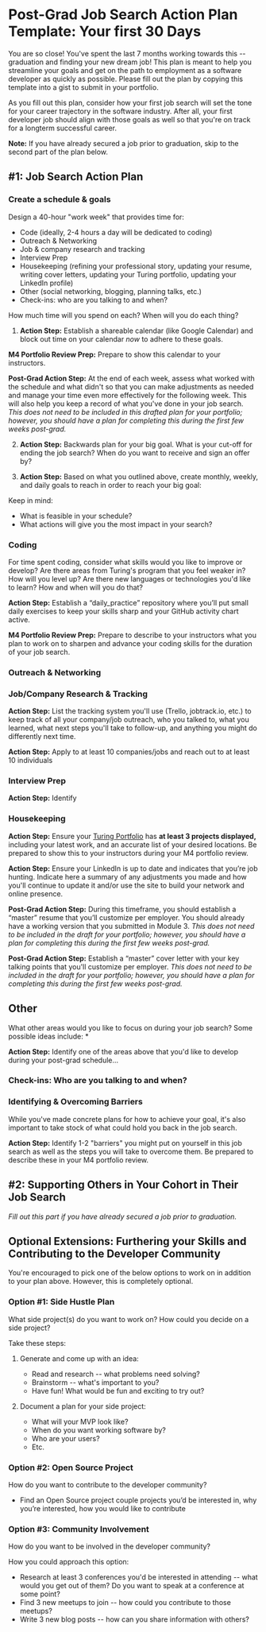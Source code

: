 # Post-Grad Job Search Action Plan Template: Your first 30 Days
You are so close! You've spent the last 7 months working towards this -- graduation and finding your new dream job! This plan is meant to help you streamline your goals and get on the path to employment as a software developer as quickly as possible. Please fill out the plan by copying this template into a gist to submit in your portfolio. 

As you fill out this plan, consider how your first job search will set the tone for your career trajectory in the software industry. After all, your first developer job should align with those goals as well so that you're on track for a longterm successful career. 

**Note:** If you have already secured a job prior to graduation, skip to the second part of the plan below.  

## #1: Job Search Action Plan
### Create a schedule & goals
Design a 40-hour "work week" that provides time for: 
* Code (ideally, 2-4 hours a day will be dedicated to coding)
* Outreach & Networking
* Job & company research and tracking
* Interview Prep
* Housekeeping (refining your professional story, updating your resume, writing cover letters, updating your Turing portfolio, updating your LinkedIn profile)
* Other (social networking, blogging, planning talks, etc.)
* Check-ins: who are you talking to and when?

How much time will you spend on each? When will you do each thing?

1. **Action Step:** Establish a shareable calendar (like Google Calendar) and block out time on your calendar *now* to adhere to these goals.

**M4 Portfolio Review Prep:** Prepare to show this calendar to your instructors. 

**Post-Grad Action Step:** At the end of each week, assess what worked with the schedule and what didn't so that you can make adjustments as needed and manage your time even more effectively for the following week. This will also help you keep a record of what you've done in your job search. *This does not need to be included in this drafted plan for your portfolio; however, you should have a plan for completing this during the first few weeks post-grad.*

2. **Action Step:** Backwards plan for your big goal. What is your cut-off for ending the job search? When do you want to receive and sign an offer by? 


3. **Action Step:** Based on what you outlined above, create monthly, weekly, and daily goals to reach in order to reach your big goal:


Keep in mind:

* What is feasible in your schedule?
* What actions will give you the most impact in your search?

### Coding
For time spent coding, consider what skills would you like to improve or develop? Are there areas from Turing's program that you feel weaker in? How will you level up? Are there new languages or technologies you'd like to learn? How and when will you do that?

**Action Step:** Establish a “daily_practice” repository where you’ll put small daily exercises to keep your skills sharp and your GitHub activity chart active. 

**M4 Portfolio Review Prep:** Prepare to describe to your instructors what you plan to work on to sharpen and advance your coding skills for the duration of your job search. 

### Outreach & Networking

### Job/Company Research & Tracking

**Action Step:** List the tracking system you'll use (Trello, jobtrack.io, etc.) to keep track of all your company/job outreach, who you talked to, what you learned, what next steps you'll take to follow-up, and anything you might do differently next time. 

**Action Step:** Apply to at least 10 companies/jobs and reach out to at least 10 individuals

### Interview Prep

**Action Step:** Identify 

### Housekeeping

**Action Step:** Ensure your [Turing Portfolio](http://turing.io/alumni) has **at least 3 projects displayed,** including your latest work, and an accurate list of your desired locations. Be prepared to show this to your instructors during your M4 portfolio review. 

**Action Step:** Ensure your LinkedIn is up to date and indicates that you’re job hunting. Indicate here a summary of any adjustments you made and how you'll continue to update it and/or use the site to build your network and online presence. 

**Post-Grad Action Step:** During this timeframe, you should establish a “master” resume that you’ll customize per employer. You should already have a working version that you submitted in Module 3. *This does not need to be included in the draft for your portfolio; however, you should have a plan for completing this during the first few weeks post-grad.*

**Post-Grad Action Step:** Establish a “master” cover letter with your key talking points that you'll customize per employer. *This does not need to be included in the draft for your portfolio; however, you should have a plan for completing this during the first few weeks post-grad.*

## Other
What other areas would you like to focus on during your job search? Some possible ideas include:
* 

**Action Step:** Identify one of the areas above that you'd like to develop during your post-grad schedule...

### Check-ins: Who are you talking to and when?

### Identifying & Overcoming Barriers
While you've made concrete plans for how to achieve your goal, it's also important to take stock of what could hold you back in the job search. 

**Action Step:** Identify 1-2 "barriers" you might put on yourself in this job search as well as the steps you will take to overcome them. Be prepared to describe these in your M4 portfolio review. 

## #2: Supporting Others in Your Cohort in Their Job Search
*Fill out this part if you have already secured a job prior to graduation.*





## Optional Extensions: Furthering your Skills and Contributing to the Developer Community
You're encouraged to pick one of the below options to work on in addition to your plan above. However, this is completely optional.

### Option #1: Side Hustle Plan
What side project(s) do you want to work on? How could you decide on a side project?

Take these steps:

1. Generate and come up with an idea:
	* Read and research -- what problems need solving?
	* Brainstorm -- what's important to you?
	* Have fun! What would be fun and exciting to try out?

2. Document a plan for your side project:
	* What will your MVP look like?
	* When do you want working software by?
	* Who are your users?
	* Etc.

### Option #2: Open Source Project
How do you want to contribute to the developer community? 

* Find an Open Source project couple projects you’d be interested in, why you’re interested, how you would like to contribute

### Option #3: Community Involvement
How do you want to be involved in the developer community?

How you could approach this option:

* Research at least 3 conferences you'd be interested in attending -- what would you get out of them? Do you want to speak at a conference at some point?
* Find 3 new meetups to join -- how could you contribute to those meetups?
* Write 3 new blog posts -- how can you share information with others?
